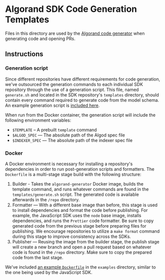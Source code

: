 # Algorand SDK Code Generation Templates

Files in this directory are used by the [Algorand code generator](https://github.com/algorand/generator) when generating code and opening PRs.

## Instructions

### Generation script

Since different repositories have different requirements for code generation, we've outsourced the generation commands to each individual SDK repository through the use of a generation script. This file, named `generate.sh` and located in the SDK repository's `templates` directory, should contain every command required to generate code from the model schema. An example generation script is [included here](./generate.sh).

When run from the Docker container, the generation script will include the following environment variables:

- `$TEMPLATE` – A prebuilt `template` command
- `$ALGOD_SPEC` — The absolute path of the Algod spec file
- `$INDEXER_SPEC` — The absolute path of the indexer spec file

### Docker

A Docker environment is necessary for installing a repository's dependencies in order to run post-generation scripts and formatters. The `Dockerfile` is a multi-stage stage build with the following structure:

1. Builder - Takes the `algorand-generator` Docker image, builds the template command, and runs whatever commands are found in the `templates/generate.sh` script. The generated code is available afterwards in the `/repo` directory.
2. Formatter — With a different base image than before, this stage is used to install dependencies and format the code before publishing. For example, the JavaScript SDK uses the `node` base image, installs dependencies, and runs the `Prettier` code formatter. Be sure to copy generated code from the previous stage before preparing files for publishing. We encourage repositories to utilize a `make format` command during this stage to improve consistency across the SDKs.
3. Publisher — Reusing the image from the builder stage, the publish stage will create a new branch and open a pull request based on whatever code is found in the `/repo` directory. Make sure to copy the prepared code from the last stage.

We've included [an example `Dockerfile`](./Dockerfile) in the `examples` directory, similar to the one being used by the JavaScript SDK.

